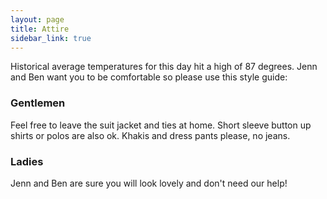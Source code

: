 ```yaml
---
layout: page
title: Attire
sidebar_link: true
---
```


Historical average temperatures for this day hit a high of 87 degrees. Jenn and Ben want you to be comfortable so please use this style guide:

### Gentlemen
Feel free to leave the suit jacket and ties at home. Short sleeve button up shirts or polos are also ok. Khakis and dress pants please, no jeans.

### Ladies
Jenn and Ben are sure you will look lovely and don't need our help!
